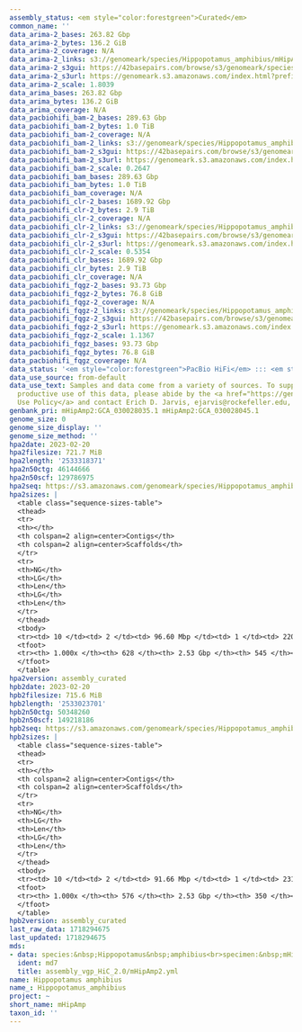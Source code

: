 ```yaml
---
assembly_status: <em style="color:forestgreen">Curated</em>
common_name: ''
data_arima-2_bases: 263.82 Gbp
data_arima-2_bytes: 136.2 GiB
data_arima-2_coverage: N/A
data_arima-2_links: s3://genomeark/species/Hippopotamus_amphibius/mHipAmp2/genomic_data/arima/<br>
data_arima-2_s3gui: https://42basepairs.com/browse/s3/genomeark/species/Hippopotamus_amphibius/mHipAmp2/genomic_data/arima/
data_arima-2_s3url: https://genomeark.s3.amazonaws.com/index.html?prefix=species/Hippopotamus_amphibius/mHipAmp2/genomic_data/arima/
data_arima-2_scale: 1.8039
data_arima_bases: 263.82 Gbp
data_arima_bytes: 136.2 GiB
data_arima_coverage: N/A
data_pacbiohifi_bam-2_bases: 289.63 Gbp
data_pacbiohifi_bam-2_bytes: 1.0 TiB
data_pacbiohifi_bam-2_coverage: N/A
data_pacbiohifi_bam-2_links: s3://genomeark/species/Hippopotamus_amphibius/mHipAmp2/genomic_data/pacbio_hifi/<br>
data_pacbiohifi_bam-2_s3gui: https://42basepairs.com/browse/s3/genomeark/species/Hippopotamus_amphibius/mHipAmp2/genomic_data/pacbio_hifi/
data_pacbiohifi_bam-2_s3url: https://genomeark.s3.amazonaws.com/index.html?prefix=species/Hippopotamus_amphibius/mHipAmp2/genomic_data/pacbio_hifi/
data_pacbiohifi_bam-2_scale: 0.2647
data_pacbiohifi_bam_bases: 289.63 Gbp
data_pacbiohifi_bam_bytes: 1.0 TiB
data_pacbiohifi_bam_coverage: N/A
data_pacbiohifi_clr-2_bases: 1689.92 Gbp
data_pacbiohifi_clr-2_bytes: 2.9 TiB
data_pacbiohifi_clr-2_coverage: N/A
data_pacbiohifi_clr-2_links: s3://genomeark/species/Hippopotamus_amphibius/mHipAmp2/genomic_data/pacbio_hifi/<br>
data_pacbiohifi_clr-2_s3gui: https://42basepairs.com/browse/s3/genomeark/species/Hippopotamus_amphibius/mHipAmp2/genomic_data/pacbio_hifi/
data_pacbiohifi_clr-2_s3url: https://genomeark.s3.amazonaws.com/index.html?prefix=species/Hippopotamus_amphibius/mHipAmp2/genomic_data/pacbio_hifi/
data_pacbiohifi_clr-2_scale: 0.5354
data_pacbiohifi_clr_bases: 1689.92 Gbp
data_pacbiohifi_clr_bytes: 2.9 TiB
data_pacbiohifi_clr_coverage: N/A
data_pacbiohifi_fqgz-2_bases: 93.73 Gbp
data_pacbiohifi_fqgz-2_bytes: 76.8 GiB
data_pacbiohifi_fqgz-2_coverage: N/A
data_pacbiohifi_fqgz-2_links: s3://genomeark/species/Hippopotamus_amphibius/mHipAmp2/genomic_data/pacbio_hifi/<br>
data_pacbiohifi_fqgz-2_s3gui: https://42basepairs.com/browse/s3/genomeark/species/Hippopotamus_amphibius/mHipAmp2/genomic_data/pacbio_hifi/
data_pacbiohifi_fqgz-2_s3url: https://genomeark.s3.amazonaws.com/index.html?prefix=species/Hippopotamus_amphibius/mHipAmp2/genomic_data/pacbio_hifi/
data_pacbiohifi_fqgz-2_scale: 1.1367
data_pacbiohifi_fqgz_bases: 93.73 Gbp
data_pacbiohifi_fqgz_bytes: 76.8 GiB
data_pacbiohifi_fqgz_coverage: N/A
data_status: '<em style="color:forestgreen">PacBio HiFi</em> ::: <em style="color:forestgreen">Arima</em>'
data_use_source: from-default
data_use_text: Samples and data come from a variety of sources. To support fair and
  productive use of this data, please abide by the <a href="https://genome10k.soe.ucsc.edu/data-use-policies/">Data
  Use Policy</a> and contact Erich D. Jarvis, ejarvis@rockefeller.edu, with any questions.
genbank_pri: mHipAmp2:GCA_030028035.1 mHipAmp2:GCA_030028045.1
genome_size: 0
genome_size_display: ''
genome_size_method: ''
hpa2date: 2023-02-20
hpa2filesize: 721.7 MiB
hpa2length: '2533318371'
hpa2n50ctg: 46144666
hpa2n50scf: 129786975
hpa2seq: https://s3.amazonaws.com/genomeark/species/Hippopotamus_amphibius/mHipAmp2/assembly_curated/mHipAmp2.hap1.decon.20230220.fasta.gz
hpa2sizes: |
  <table class="sequence-sizes-table">
  <thead>
  <tr>
  <th></th>
  <th colspan=2 align=center>Contigs</th>
  <th colspan=2 align=center>Scaffolds</th>
  </tr>
  <tr>
  <th>NG</th>
  <th>LG</th>
  <th>Len</th>
  <th>LG</th>
  <th>Len</th>
  </tr>
  </thead>
  <tbody>
  <tr><td> 10 </td><td> 2 </td><td> 96.60 Mbp </td><td> 1 </td><td> 220.08 Mbp </td></tr><tr><td> 20 </td><td> 5 </td><td> 81.29 Mbp </td><td> 2 </td><td> 184.16 Mbp </td></tr><tr><td> 30 </td><td> 8 </td><td> 71.25 Mbp </td><td> 3 </td><td> 169.33 Mbp </td></tr><tr><td> 40 </td><td> 12 </td><td> 61.79 Mbp </td><td> 5 </td><td> 143.86 Mbp </td></tr><tr style="background-color:#cccccc;"><td> 50 </td><td> 17 </td><td style="background-color:#88ff88;"> 46.14 Mbp </td><td> 7 </td><td style="background-color:#88ff88;"> 129.79 Mbp </td></tr><tr><td> 60 </td><td> 23 </td><td> 35.39 Mbp </td><td> 9 </td><td> 115.28 Mbp </td></tr><tr><td> 70 </td><td> 31 </td><td> 28.91 Mbp </td><td> 11 </td><td> 99.61 Mbp </td></tr><tr><td> 80 </td><td> 40 </td><td> 24.15 Mbp </td><td> 14 </td><td> 91.68 Mbp </td></tr><tr><td> 90 </td><td> 56 </td><td> 10.33 Mbp </td><td> 17 </td><td> 70.70 Mbp </td></tr><tr><td> 100 </td><td> 627 </td><td> 16.24 Kbp </td><td> 544 </td><td> 16.24 Kbp </td></tr></tbody>
  <tfoot>
  <tr><th> 1.000x </th><th> 628 </th><th> 2.53 Gbp </th><th> 545 </th><th> 2.53 Gbp </th></tr>
  </tfoot>
  </table>
hpa2version: assembly_curated
hpb2date: 2023-02-20
hpb2filesize: 715.6 MiB
hpb2length: '2533023701'
hpb2n50ctg: 50348260
hpb2n50scf: 149218186
hpb2seq: https://s3.amazonaws.com/genomeark/species/Hippopotamus_amphibius/mHipAmp2/assembly_curated/mHipAmp2.hap2.cur.20230220.fasta.gz
hpb2sizes: |
  <table class="sequence-sizes-table">
  <thead>
  <tr>
  <th></th>
  <th colspan=2 align=center>Contigs</th>
  <th colspan=2 align=center>Scaffolds</th>
  </tr>
  <tr>
  <th>NG</th>
  <th>LG</th>
  <th>Len</th>
  <th>LG</th>
  <th>Len</th>
  </tr>
  </thead>
  <tbody>
  <tr><td> 10 </td><td> 2 </td><td> 91.66 Mbp </td><td> 1 </td><td> 231.73 Mbp </td></tr><tr><td> 20 </td><td> 5 </td><td> 81.89 Mbp </td><td> 2 </td><td> 199.51 Mbp </td></tr><tr><td> 30 </td><td> 8 </td><td> 70.29 Mbp </td><td> 3 </td><td> 188.31 Mbp </td></tr><tr><td> 40 </td><td> 12 </td><td> 59.74 Mbp </td><td> 4 </td><td> 174.74 Mbp </td></tr><tr style="background-color:#cccccc;"><td> 50 </td><td> 17 </td><td style="background-color:#88ff88;"> 50.35 Mbp </td><td> 6 </td><td style="background-color:#88ff88;"> 149.22 Mbp </td></tr><tr><td> 60 </td><td> 22 </td><td> 43.52 Mbp </td><td> 8 </td><td> 144.14 Mbp </td></tr><tr><td> 70 </td><td> 29 </td><td> 31.23 Mbp </td><td> 9 </td><td> 137.58 Mbp </td></tr><tr><td> 80 </td><td> 40 </td><td> 18.39 Mbp </td><td> 12 </td><td> 104.25 Mbp </td></tr><tr><td> 90 </td><td> 58 </td><td> 8.92 Mbp </td><td> 14 </td><td> 80.66 Mbp </td></tr><tr><td> 100 </td><td> 575 </td><td> 21.22 Kbp </td><td> 349 </td><td> 21.22 Kbp </td></tr></tbody>
  <tfoot>
  <tr><th> 1.000x </th><th> 576 </th><th> 2.53 Gbp </th><th> 350 </th><th> 2.53 Gbp </th></tr>
  </tfoot>
  </table>
hpb2version: assembly_curated
last_raw_data: 1718294675
last_updated: 1718294675
mds:
- data: species:&nbsp;Hippopotamus&nbsp;amphibius<br>specimen:&nbsp;mHipAmp2<br>projects:&nbsp;<br>&nbsp;&nbsp;-&nbsp;vgp<br>haplotype_to_curate:&nbsp;hap2<br>hap1:&nbsp;s3://genomeark/species/Hippopotamus_amphibius/mHipAmp2/assembly_vgp_HiC_2.0/mHipAmp2.HiC.hap1.20230116.fasta.gz<br>hap2:&nbsp;s3://genomeark/species/Hippopotamus_amphibius/mHipAmp2/assembly_vgp_HiC_2.0/mHipAmp2.HiC.hap2.20230116.fasta.gz<br>pretext_hap1:&nbsp;s3://genomeark/species/Hippopotamus_amphibius/mHipAmp2/assembly_vgp_HiC_2.0/evaluation/hap1/pretext/mHipAmp2_hap1__s2_heatmap.pretext<br>pretext_hap2:&nbsp;s3://genomeark/species/Hippopotamus_amphibius/mHipAmp2/assembly_vgp_HiC_2.0/evaluation/hap2/pretext/mHipAmp2_hap2__s2_heatmap.pretext<br>kmer_spectra_img:&nbsp;s3://genomeark/species/Hippopotamus_amphibius/mHipAmp2/assembly_vgp_HiC_2.0/evaluation/merqury/mHipAmp2_png/<br>pacbio_read_dir:&nbsp;s3://genomeark/species/Hippopotamus_amphibius/mHipAmp2/genomic_data/pacbio_hifi/<br>pacbio_read_type:&nbsp;hifi<br>hic_read_dir:&nbsp;s3://genomeark/species/Hippopotamus_amphibius/mHipAmp2/genomic_data/arima/<br>pipeline:<br>&nbsp;&nbsp;-&nbsp;hifiasm&nbsp;(0.16.1+galaxy4)<br>&nbsp;&nbsp;-&nbsp;yahs&nbsp;(1.2a.2+galaxy0)<br>assembled_by_group:&nbsp;Rockefeller<br>notes:&nbsp;This&nbsp;was&nbsp;a&nbsp;hifiasm-HiC&nbsp;assembly&nbsp;of&nbsp;mHipAmp2,&nbsp;resulting&nbsp;in&nbsp;two&nbsp;complete&nbsp;haplotypes.&nbsp;This&nbsp;individual&nbsp;did&nbsp;not&nbsp;have&nbsp;bionano&nbsp;data.&nbsp;HiC&nbsp;scaffolding&nbsp;was&nbsp;performed&nbsp;with&nbsp;YAHS.&nbsp;The&nbsp;HiC&nbsp;prep&nbsp;was&nbsp;Arima&nbsp;kit&nbsp;2.&nbsp;The&nbsp;kmer&nbsp;spectra&nbsp;indicates&nbsp;a&nbsp;homogametic&nbsp;specimen.&nbsp;We&nbsp;are&nbsp;submitting&nbsp;hap2&nbsp;for&nbsp;curation.
  ident: md7
  title: assembly_vgp_HiC_2.0/mHipAmp2.yml
name: Hippopotamus amphibius
name_: Hippopotamus_amphibius
project: ~
short_name: mHipAmp
taxon_id: ''
---
```

